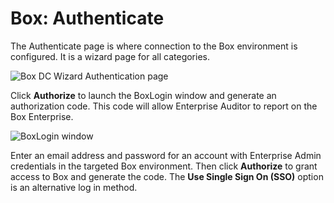 # Box: Authenticate

The Authenticate page is where connection to the Box environment is configured. It is a wizard page
for all categories.

![Box DC Wizard Authentication page](/img/versioned_docs/accessanalyzer_11.6/accessanalyzer/admin/datacollector/box/authentication.webp)

Click **Authorize** to launch the BoxLogin window and generate an authorization code. This code will
allow Enterprise Auditor to report on the Box Enterprise.

![BoxLogin window](/img/versioned_docs/accessanalyzer_11.6/accessanalyzer/admin/datacollector/box/boxlogin.webp)

Enter an email address and password for an account with Enterprise Admin credentials in the targeted
Box environment. Then click **Authorize** to grant access to Box and generate the code. The **Use
Single Sign On (SSO)** option is an alternative log in method.
